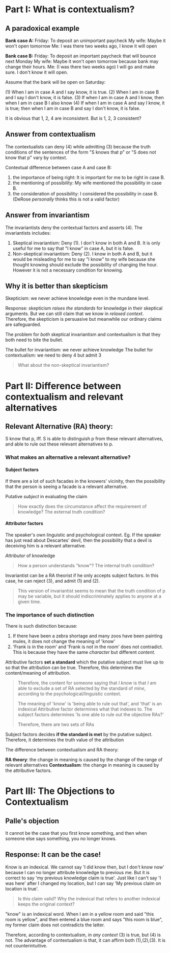 # Part I: What is contextualism?

## A paradoxical example

**Bank case A:**
Friday: To deposit an unimportant paycheck
My wife: Maybe it won't open tomorrow
Me: I was there two weeks ago, I know it will open

**Bank case B:**
Friday: To deposit an important paycheck that will bounce next Monday
My wife: Maybe it won't open tomorrow because bank may change their hours. 
Me: (I was there two weeks ago) I will go and make sure. I don't know it will open.

Assume that the bank will be open on Saturday:

(1) When I am in case A and I say know, it is true.
(2) When I am in case B and I say I don't know, it is false.
(3) If when I am in case A and I know, then when I am in case B I also know
(4) If when I am in case A and say I know, it is true; then when I am in case B and say I don't know, it is false.

It is obvious that 1, 2, 4 are inconsistent. But is 1, 2, 3 consistent?

## Answer from contextualism

The contextualists can deny (4) while admitting (3) because the truth conditions of the sentences of the form "S knows that p" or "S does not know that p" vary by context.

Contextual difference between case A and case B:

1. the importance of being right: It is important for me to be right in case B.
2. the mentioning of possibility: My wife mentioned the possibility in case B. 
3. the consideration of possibility: I considered the possibility in case B. (DeRose *personally* thinks this is not a valid factor)

## Answer from invariantism

The invariantists deny the contextual factors and asserts (4). The invariantists includes:

1. Skeptical invariantism: Deny (1). I don't know in both A and B. It is only useful for me to say that "I know" in case A, but it is false.
2. Non-skeptical invariantism: Deny (2). I know in both A and B, but it would be misleading for me to say "I know" to my wife because she thought knowing should exclude the possibility of changing the hour. However it is not a necessary condition for knowing.

## Why it is better than skepticism

Skepticism: we never achieve knowledge even in the mundane level.

Response: skepticism *raises the standards* for knowledge in their skeptical arguments. But we can still claim that we know in *relaxed context*. Therefore, the skepticism is persuasive but meanwhile our ordinary claims are safeguarded.

The problem for *both* skeptical invariantism and contextualism is that they both need to bite the bullet.

The bullet for invariantism: we never achieve knowledge
The bullet for contextualism: we need to deny 4 but admit 3

> What about the non-skeptical invariantism?

# Part II: Difference between contextualism and relevant alternatives

## Relevant Alternative (RA) theory: 

S know that p, iff. S is able to distinguish p from these relevant alternatives, and able to rule out these relevant alternatives to p. 

### What makes an alternative a relevant alternative?

#### Subject factors

If there are a lot of such facades in the knowers' vicinity, then the possibility that the person is seeing a facade is a relevant alternative.

Putative *subject* in evaluating the claim

> How exactly does the circumstance affect the requirement of knowledge? The external truth condition?

#### Attributor factors

The speaker's own linguistic and psychological context. Eg. If the speaker has just read about Descartes' devil, then the possibility that a devil is deceiving him is a relevant alternative.

*Attributor* of knowledge

> How a person understands "know"? The internal truth condition?

Invariantist can be a RA theorist if he only accepts subject factors. In this case, he can reject (3), and admit (1) and (2).

> This version of invariantist seems to mean that the truth condition of p may be variable, but it should indiscriminately applies to anyone at a given time.

### The importance of such distinction

There is such distinction because:

1. If there have been a zebra shortage and many zoos have been painting mules, it does not change the meaning of 'know'
2. 'Frank is in the room' and 'Frank is not in the room' does not contradict. This is because they have the same *character* but different *content*.

Attributive  factors **set a standard** which the putative subject must live up to so that the attribution can be true. Therefore, this determines the content/meaning of attribution. 

> Therefore, the content for someone saying that *I know* is that *I* am able to exclude a set of RA selected by the standard of *mine*, according to the psychological/linguistic context.
>
> The meaning of 'know' is 'being able to rule out that', and 'that' is an indexical 
> Attributive factor determines what that indexes to.
> The subject factors determines 'Is one able to rule out the objective RAs?'
>
> Therefore, there are two sets of RAs

Subject factors decides **if the standard is met** by the putative subject. Therefore, it determines the truth value of the attribution 

The difference between contextualism and RA theory:

**RA theory**: the change in meaning is caused by the change of the range of relevant alternatives
**Contextualism**: the change in meaning is caused by the attributive factors.

# Part III: The Objections to Contextualism

## Palle's objection

It cannot be the case that you first know something, and then when someone else says something, you no longer knows.

## Response: It can be the case!

Know is an indexical. We cannot say 'I did know then, but I don't know now' because I can no longer attribute knowledge to previous me. But it is correct to say 'my previous knowledge claim is true'. Just like I can't say 'I was here' after I changed my location, but I can say 'My previous claim on location is true'.

> Is this claim valid? Why the indexical that refers to another indexical keeps the original context?

"know" is an indexical word. When I am in a yellow room and said "this room is yellow", and then entered a blue room and says "this room is blue", my former claim does not contradicts the latter. 

Therefore, according to contextualism, *in any context* (3) is true, but (4) is not. The advantage of contextualism is that, it can affirm both (1),(2),(3). It is not counterintuitive.
